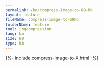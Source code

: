 ```yaml
---
permalink: /ko/compress-image-to-60-kb
layout: feature
fileName: compress-image-to-60kb
folderName: feature
tool: imgcompression
lang: ko
size: 60
type: kb
---
```


{%- include compress-image-to-X.html -%}

